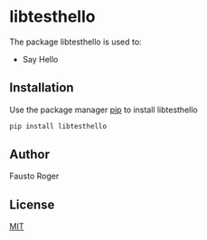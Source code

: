 # libtesthello

The package libtesthello is used to:
- Say Hello

## Installation

Use the package manager [pip](https://pip.pypa.io/en/stable/) to install libtesthello

```bash
pip install libtesthello
```

## Author

Fausto Roger

## License

[MIT](https://choosealicense.com/licenses/mit/)
